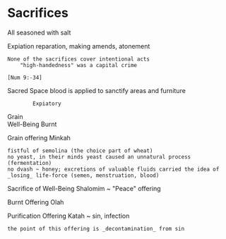 # Sacrifices


All
	seasoned with salt


Expiation
	reparation, making amends, atonement

	None of the sacrifices cover intentional acts
		"high-handedness" was a capital crime

	[Num 9:-34]


Sacred Space
	blood is applied to sanctify areas and furniture


			Expiatory
Grain		
Well-Being
Burnt


Grain offering
	Minkah

	fistful of semolina (the choice part of wheat)
	no yeast, in their minds yeast caused an unnatural process (fermentation)
	no dvash ~ honey; excretions of valuable fluids carried the idea of _losing_ life-force (semen, menstruation, blood)


Sacrifice of Well-Being
	Shalomim ~ "Peace" offering


Burnt Offering
	Olah


Purification Offering
	Katah ~ sin, infection

	the point of this offering is _decontamination_ from sin
